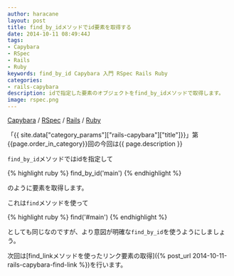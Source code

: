 ```yaml
---
author: haracane
layout: post
title: find_by_idメソッドでid要素を取得する
date: 2014-10-11 08:49:44J
tags:
- Capybara
- RSpec
- Rails
- Ruby
keywords: find_by_id Capybara 入門 RSpec Rails Ruby
categories:
- rails-capybara
description: idで指定した要素のオブジェクトをfind_by_idメソッドで取得します。
image: rspec.png
---
```

<!-- tag_links -->
[Capybara](/tags/capybara/) / [RSpec](/tags/rspec/) / [Rails](/tags/rails/) / [Ruby](/tags/ruby/)

<!-- content -->
「{{ site.data["category_params"]["rails-capybara"]["title"]}}」第{{page.order_in_category}}回の今回は{{ page.description }}

`find_by_id`メソッドではidを指定して

{% highlight ruby %}
find_by_id('main')
{% endhighlight %}

のように要素を取得します。

これは`find`メソッドを使って

{% highlight ruby %}
find('#main')
{% endhighlight %}

としても同じなのですが、より意図が明確な`find_by_id`を使うようにしましょう。

次回は[find_linkメソッドを使ったリンク要素の取得]({% post_url 2014-10-11-rails-capybara-find-link %})を行います。
